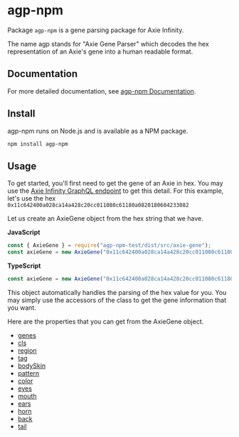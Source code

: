 # agp-npm

Package `agp-npm` is a gene parsing package for Axie Infinity.

The name agp stands for "Axie Gene Parser" which decodes the hex representation of an Axie's gene into a human readable
format.

## Documentation

For more detailed documentation, see [agp-npm Documentation](https://shanemaglangit.github.io/agp-npm).

## Install

agp-npm runs on Node.js and is available as a NPM package.

```sh
npm install agp-npm
```

## Usage

To get started, you'll first need to get the gene of an Axie in hex. You may use
the [Axie Infinity GraphQL endpoint](https://axie-graphql.web.app/) to get this detail. For this example, let's use the
hex `0x11c642400a028ca14a428c20cc011080c61180a0820180604233082`

Let us create an AxieGene object from the hex string that we have.

**JavaScript**

```javascript
const { AxieGene } = require("agp-npm-test/dist/src/axie-gene");
const axieGene = new AxieGene("0x11c642400a028ca14a428c20cc011080c61180a0820180604233082");
```

**TypeScript**

```javascript
const axieGene = new AxieGene("0x11c642400a028ca14a428c20cc011080c61180a0820180604233082");
```

This object automatically handles the parsing of the hex value for you. You may simply use the accessors of the class to
get the gene information that you want.

Here are the properties that you can get from the AxieGene object.

* [genes](https://shanemaglangit.github.io/agp-npm/classes/axie_gene.AxieGene.html#genes)
* [cls](https://shanemaglangit.github.io/agp-npm/classes/axie_gene.AxieGene.html#cls)
* [region](https://shanemaglangit.github.io/agp-npm/classes/axie_gene.AxieGene.html#region)
* [tag](https://shanemaglangit.github.io/agp-npm/classes/axie_gene.AxieGene.html#tag)
* [bodySkin](https://shanemaglangit.github.io/agp-npm/classes/axie_gene.AxieGene.html#bodySkin)
* [pattern](https://shanemaglangit.github.io/agp-npm/classes/axie_gene.AxieGene.html#pattern)
* [color](https://shanemaglangit.github.io/agp-npm/classes/axie_gene.AxieGene.html#color)
* [eyes](https://shanemaglangit.github.io/agp-npm/classes/axie_gene.AxieGene.html#eyes)
* [mouth](https://shanemaglangit.github.io/agp-npm/classes/axie_gene.AxieGene.html#mouth)
* [ears](https://shanemaglangit.github.io/agp-npm/classes/axie_gene.AxieGene.html#ears)
* [horn](https://shanemaglangit.github.io/agp-npm/classes/axie_gene.AxieGene.html#horn)
* [back](https://shanemaglangit.github.io/agp-npm/classes/axie_gene.AxieGene.html#back)
* [tail](https://shanemaglangit.github.io/agp-npm/classes/axie_gene.AxieGene.html#tail)
